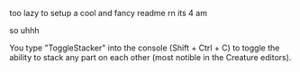 too lazy to setup a cool and fancy readme rn its 4 am

so uhhh

You type "ToggleStacker" into the console (Shift + Ctrl + C) to toggle the ability to stack any part on each other (most notible in the Creature editors).
